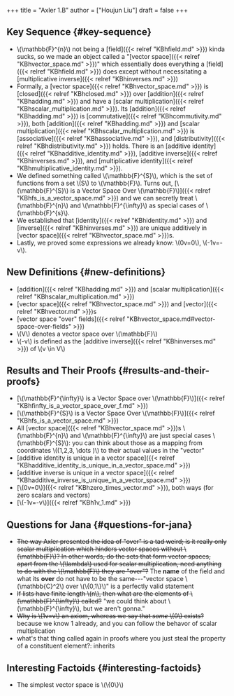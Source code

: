 +++
title = "Axler 1.B"
author = ["Houjun Liu"]
draft = false
+++

## Key Sequence {#key-sequence}

-   \\(\mathbb{F}^{n}\\) not being a [field]({{< relref "KBhfield.md" >}}) kinda sucks, so we made an object called a "[vector space]({{< relref "KBhvector_space.md" >}})" which essentially does everything a [field]({{< relref "KBhfield.md" >}}) does except without necessitating a [multiplicative inverse]({{< relref "KBhinverses.md" >}})
-   Formally, a [vector space]({{< relref "KBhvector_space.md" >}}) is [closed]({{< relref "KBhclosed.md" >}}) over [addition]({{< relref "KBhadding.md" >}}) and have a [scalar multiplication]({{< relref "KBhscalar_multiplication.md" >}}). Its [addition]({{< relref "KBhadding.md" >}}) is [commutative]({{< relref "KBhcommutivity.md" >}}), both [addition]({{< relref "KBhadding.md" >}}) and [scalar multiplication]({{< relref "KBhscalar_multiplication.md" >}}) is [associative]({{< relref "KBhassociative.md" >}}), and [distributivity]({{< relref "KBhdistributivity.md" >}}) holds. There is an [additive identity]({{< relref "KBhadditive_identity.md" >}}), [additive inverse]({{< relref "KBhinverses.md" >}}), and [multiplicative identity]({{< relref "KBhmultiplicative_identity.md" >}}).
-   We defined something called \\(\mathbb{F}^{S}\\), which is the set of functions from a set \\(S\\) to \\(\mathbb{F}\\). Turns out, [\\(\mathbb{F}^{S}\\) is a Vector Space Over \\(\mathbb{F}\\)]({{< relref "KBhfs_is_a_vector_space.md" >}}) and we can secretly treat \\(\mathbb{F}^{n}\\) and \\(\mathbb{F}^{\infty}\\) as special cases of \\(\mathbb{F}^{s}\\).
-   We established that [identity]({{< relref "KBhidentity.md" >}}) and [inverse]({{< relref "KBhinverses.md" >}}) are unique additively in [vector space]({{< relref "KBhvector_space.md" >}})s.
-   Lastly, we proved some expressions we already know: \\(0v=0\\), \\(-1v=-v\\).


## New Definitions {#new-definitions}

-   [addition]({{< relref "KBhadding.md" >}}) and [scalar multiplication]({{< relref "KBhscalar_multiplication.md" >}})
-   [vector space]({{< relref "KBhvector_space.md" >}}) and [vector]({{< relref "KBhvector.md" >}})s
-   [vector space "over" fields]({{< relref "KBhvector_space.md#vector-space-over-fields" >}})
-   \\(V\\) denotes a vector space over \\(\mathbb{F}\\)
-   \\(-v\\) is defined as the [additive inverse]({{< relref "KBhinverses.md" >}}) of \\(v \in V\\)


## Results and Their Proofs {#results-and-their-proofs}

-   [\\(\mathbb{F}^{\infty}\\) is a Vector Space over \\(\mathbb{F}\\)]({{< relref "KBhfinfty_is_a_vector_space_over_f.md" >}})
-   [\\(\mathbb{F}^{S}\\) is a Vector Space Over \\(\mathbb{F}\\)]({{< relref "KBhfs_is_a_vector_space.md" >}})
-   All [vector space]({{< relref "KBhvector_space.md" >}})s \\(\mathbb{F}^{n}\\) and \\(\mathbb{F}^{\infty}\\) are just special cases \\(\mathbb{F}^{S}\\): you can think about those as a mapping from coordinates \\((1,2,3, \dots )\\) to their actual values in the "vector"
-   [additive identity is unique in a vector space]({{< relref "KBhadditive_identity_is_unique_in_a_vector_space.md" >}})
-   [additive inverse is unique in a vector space]({{< relref "KBhadditive_inverse_is_unique_in_a_vector_space.md" >}})
-   [\\(0v=0\\)]({{< relref "KBhzero_times_vector.md" >}}), both ways (for zero scalars and vectors)
-   [\\(-1v=-v\\)]({{< relref "KBh1v_1.md" >}})


## Questions for Jana {#questions-for-jana}

-   ~~The way Axler presented the idea of "over" is a tad weird; is it really only scalar multiplication which hinders vector spaces without \\(\mathbb{F}\\)? In other words, do the sets that form vector spaces, apart from the \\(\lambda\\) used for scalar multiplication, need anything to do with the \\(\mathbb{F}\\) they are "over"?~~ The **name** of the field and what its **over** do not have to be the same---"vector space \\(\mathbb{C}^2\\) over \\(\\{0,1\\}\\)" is a perfectly valid statement
-   ~~If lists have finite length \\(n\\), then what are the elements of \\(\mathbb{F}^{\infty}\\) called?~~ "we could think about \\(\mathbb{F}^{\infty}\\), but we aren't gonna."
-   ~~Why is \\(1v=v\\) an axiom, whereas we say that _some_ \\(0\\) exists?~~ because we know 1 already, and you can follow the behavor of scalar multiplication
-   what's that thing called again in proofs where you just steal the property of a constituent element?: inherits


## Interesting Factoids {#interesting-factoids}

-   The simplest vector space is \\(\\{0\\}\\)
